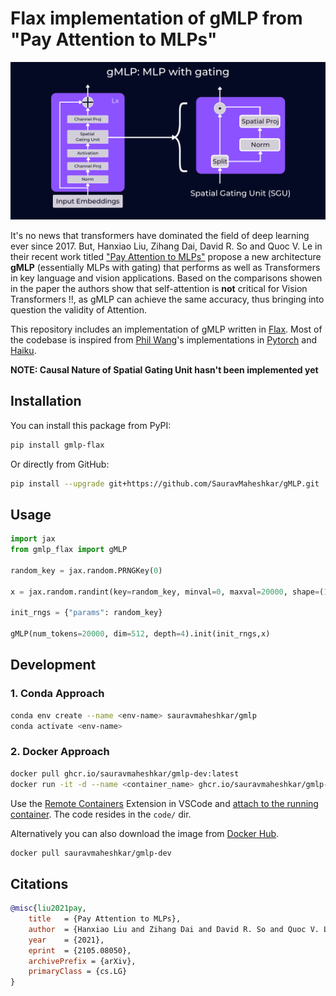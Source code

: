 # Flax implementation of gMLP from "Pay Attention to MLPs"

![](https://github.com/SauravMaheshkar/gMLP/blob/main/assets/gMLP%20Banner.png?raw=true)

It's no news that transformers have dominated the field of deep learning ever since 2017. But, Hanxiao Liu, Zihang Dai, David R. So and Quoc V. Le in their recent work titled ["Pay Attention to MLPs"](https://arxiv.org/abs/2105.08050) propose a new architecture **gMLP** (essentially MLPs with gating) that performs as well as Transformers in key language and vision applications. Based on the comparisons showen in the paper the authors show that self-attention is **not** critical for Vision Transformers !!, as gMLP can achieve the same accuracy, thus bringing into question the validity of Attention.

This repository includes an implementation of gMLP written in [Flax](https://github.com/google/flax). Most of the codebase is inspired from [Phil Wang](https://github.com/lucidrains)'s implementations in [Pytorch](https://github.com/lucidrains/g-mlp-pytorch) and [Haiku](https://github.com/lucidrains/mlp-gpt-jax).

**NOTE: Causal Nature of Spatial Gating Unit hasn't been implemented yet**

## Installation

You can install this package from PyPI:

```sh
pip install gmlp-flax
```

Or directly from GitHub:

```sh
pip install --upgrade git+https://github.com/SauravMaheshkar/gMLP.git
```

## Usage

```python
import jax
from gmlp_flax import gMLP

random_key = jax.random.PRNGKey(0)

x = jax.random.randint(key=random_key, minval=0, maxval=20000, shape=(1, 1000))

init_rngs = {"params": random_key}

gMLP(num_tokens=20000, dim=512, depth=4).init(init_rngs,x)
```

## Development

### 1. Conda Approach

```sh
conda env create --name <env-name> sauravmaheshkar/gmlp
conda activate <env-name>
```

### 2. Docker Approach

```sh
docker pull ghcr.io/sauravmaheshkar/gmlp-dev:latest
docker run -it -d --name <container_name> ghcr.io/sauravmaheshkar/gmlp-dev
```
Use the [Remote Containers](https://marketplace.visualstudio.com/items?itemName=ms-vscode-remote.remote-containers) Extension in VSCode and [attach to the running container](https://code.visualstudio.com/docs/remote/attach-container). The code resides in the `code/` dir.

Alternatively you can also download the image from [Docker Hub](https://hub.docker.com/r/sauravmaheshkar/gmlp-dev).

```sh
docker pull sauravmaheshkar/gmlp-dev
```

## Citations

```bibtex
@misc{liu2021pay,
    title   = {Pay Attention to MLPs},
    author  = {Hanxiao Liu and Zihang Dai and David R. So and Quoc V. Le},
    year    = {2021},
    eprint  = {2105.08050},
    archivePrefix = {arXiv},
    primaryClass = {cs.LG}
}
```
